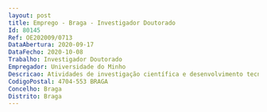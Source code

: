 ```yaml
--- 
layout: post
title: Emprego - Braga - Investigador Doutorado
Id: 80145
Ref: OE202009/0713
DataAbertura: 2020-09-17
DataFecho: 2020-10-08
Trabalho: Investigador Doutorado
Empregador: Universidade do Minho
Descricao: Atividades de investigação científica e desenvolvimento tecnológico na área científica de Física e Ciência dos Materiais, no âmbito do projeto MusclEng   Desenvolvimento de estratégias e soluções avançadas para engenharia de tecidos muscular baseada em microambiente eletromecânicos, Ref.ª PTDC BTM MAT 28237 2017 e POCI 01 0145 FEDER 028237, cofinanciado pelo Fundo Europeu de Desenvolvimento Regional (FEDER) do Programa Operacional Competitividade e Internacionalização (POCI), pelo Portugal 2020 e por fundos nacionais, através da Fundação para a Ciência e Tecnologia (FCT), com vista a realizar as atividades definidas no mesmo, nomeadamente, o desenvolvimento e caracterização de materiais eletroativos com diferentes morfologia e a sua combinação com o hidrogel, assim como estudos de biocompatibilidade dos mesmos
CodigoPostal: 4704-553 BRAGA
Concelho: Braga
Distrito: Braga
--- 
```

